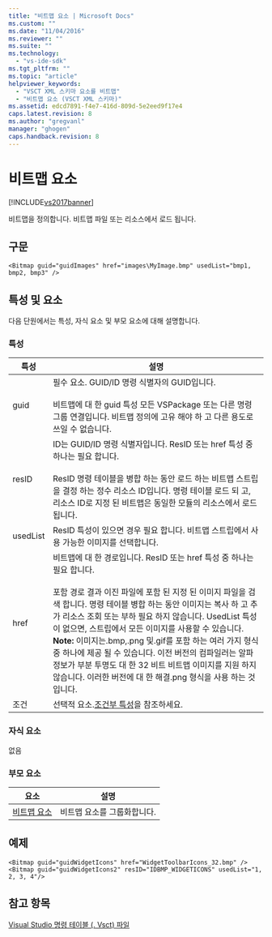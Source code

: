 ```yaml
---
title: "비트맵 요소 | Microsoft Docs"
ms.custom: ""
ms.date: "11/04/2016"
ms.reviewer: ""
ms.suite: ""
ms.technology: 
  - "vs-ide-sdk"
ms.tgt_pltfrm: ""
ms.topic: "article"
helpviewer_keywords: 
  - "VSCT XML 스키마 요소를 비트맵"
  - "비트맵 요소 (VSCT XML 스키마)"
ms.assetid: edcd7891-f4e7-416d-809d-5e2eed9f17e4
caps.latest.revision: 8
ms.author: "gregvanl"
manager: "ghogen"
caps.handback.revision: 8
---
```

# 비트맵 요소
[!INCLUDE[vs2017banner](../code-quality/includes/vs2017banner.md)]

비트맵을 정의합니다. 비트맵 파일 또는 리소스에서 로드 됩니다.  
  
## 구문  
  
```  
<Bitmap guid="guidImages" href="images\MyImage.bmp" usedList="bmp1, bmp2, bmp3" />  
```  
  
## 특성 및 요소  
 다음 단원에서는 특성, 자식 요소 및 부모 요소에 대해 설명합니다.  
  
### 특성  
  
|특성|설명|  
|--------|--------|  
|guid|필수 요소. GUID\/ID 명령 식별자의 GUID입니다.<br /><br /> 비트맵에 대 한 guid 특성 모든 VSPackage 또는 다른 명령 그룹 연결입니다.  비트맵 정의에 고유 해야 하 고 다른 용도로 쓰일 수 없습니다.|  
|resID|ID는 GUID\/ID 명령 식별자입니다. ResID 또는 href 특성 중 하나는 필요 합니다.<br /><br /> ResID 명령 테이블을 병합 하는 동안 로드 하는 비트맵 스트립을 결정 하는 정수 리소스 ID입니다.  명령 테이블 로드 되 고, 리소스 ID로 지정 된 비트맵은 동일한 모듈의 리소스에서 로드 됩니다.|  
|usedList|ResID 특성이 있으면 경우 필요 합니다. 비트맵 스트립에서 사용 가능한 이미지를 선택합니다.|  
|href|비트맵에 대 한 경로입니다. ResID 또는 href 특성 중 하나는 필요 합니다.<br /><br /> 포함 경로 결과 이진 파일에 포함 된 지정 된 이미지 파일을 검색 합니다.  명령 테이블 병합 하는 동안 이미지는 복사 하 고 추가 리소스 조회 또는 부하 필요 하지 않습니다.  UsedList 특성이 없으면, 스트립에서 모든 이미지를 사용할 수 있습니다. **Note:**  이미지는.bmp,.png 및.gif를 포함 하는 여러 가지 형식 중 하나에 제공 될 수 있습니다.  이전 버전의 컴파일러는 알파 정보가 부분 투명도 대 한 32 비트 비트맵 이미지를 지원 하지 않습니다. 이러한 버전에 대 한 해결.png 형식을 사용 하는 것입니다.|  
|조건|선택적 요소.[조건부 특성](../extensibility/vsct-xml-schema-conditional-attributes.md)을 참조하세요.|  
  
### 자식 요소  
 없음  
  
### 부모 요소  
  
|요소|설명|  
|--------|--------|  
|[비트맵 요소](../extensibility/bitmaps-element.md)|비트맵 요소를 그룹화합니다.|  
  
## 예제  
  
```  
<Bitmap guid="guidWidgetIcons" href="WidgetToolbarIcons_32.bmp" /> <Bitmap guid="guidWidgetIcons2" resID="IDBMP_WIDGETICONS" usedList="1, 2, 3, 4"/>  
```  
  
## 참고 항목  
 [Visual Studio 명령 테이블 \(. Vsct\) 파일](../extensibility/internals/visual-studio-command-table-dot-vsct-files.md)